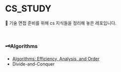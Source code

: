 # CS_STUDY

📌 기술 면접 준비를 위해 cs 지식들을 정리해 놓은 레포입니다.

<br>

### 🗝Algorithms

- [Algorithms: Efficiency, Analysis, and Order](./algorithms.md)
- Divide-and-Conquer